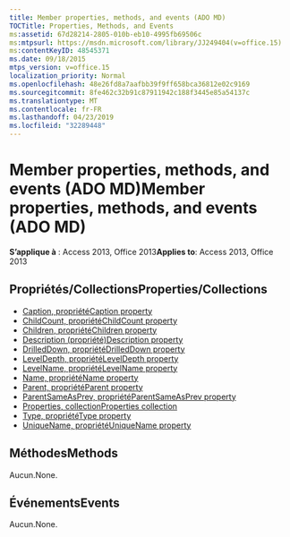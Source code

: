 ```yaml
---
title: Member properties, methods, and events (ADO MD)
TOCTitle: Properties, Methods, and Events
ms:assetid: 67d28214-2805-010b-eb10-4995fb69506c
ms:mtpsurl: https://msdn.microsoft.com/library/JJ249404(v=office.15)
ms:contentKeyID: 48545371
ms.date: 09/18/2015
mtps_version: v=office.15
localization_priority: Normal
ms.openlocfilehash: 48e26fd8a7aafbb39f9ff658bca36812e02c9169
ms.sourcegitcommit: 8fe462c32b91c87911942c188f3445e85a54137c
ms.translationtype: MT
ms.contentlocale: fr-FR
ms.lasthandoff: 04/23/2019
ms.locfileid: "32289448"
---
```

# <a name="member-properties-methods-and-events-ado-md"></a><span data-ttu-id="1ee12-102">Member properties, methods, and events (ADO MD)</span><span class="sxs-lookup"><span data-stu-id="1ee12-102">Member properties, methods, and events (ADO MD)</span></span>

<span data-ttu-id="1ee12-103">**S’applique à** : Access 2013, Office 2013</span><span class="sxs-lookup"><span data-stu-id="1ee12-103">**Applies to**: Access 2013, Office 2013</span></span>

## <a name="propertiescollections"></a><span data-ttu-id="1ee12-104">Propriétés/Collections</span><span class="sxs-lookup"><span data-stu-id="1ee12-104">Properties/Collections</span></span>

- [<span data-ttu-id="1ee12-105">Caption, propriété</span><span class="sxs-lookup"><span data-stu-id="1ee12-105">Caption property</span></span>](caption-property-ado-md.md)
- [<span data-ttu-id="1ee12-106">ChildCount, propriété</span><span class="sxs-lookup"><span data-stu-id="1ee12-106">ChildCount property</span></span>](childcount-property-ado-md.md)
- [<span data-ttu-id="1ee12-107">Children, propriété</span><span class="sxs-lookup"><span data-stu-id="1ee12-107">Children property</span></span>](children-property-ado-md.md)
- [<span data-ttu-id="1ee12-108">Description (propriété)</span><span class="sxs-lookup"><span data-stu-id="1ee12-108">Description property</span></span>](description-property-ado-md.md)
- [<span data-ttu-id="1ee12-109">DrilledDown, propriété</span><span class="sxs-lookup"><span data-stu-id="1ee12-109">DrilledDown property</span></span>](drilleddown-property-ado-md.md)
- [<span data-ttu-id="1ee12-110">LevelDepth, propriété</span><span class="sxs-lookup"><span data-stu-id="1ee12-110">LevelDepth property</span></span>](leveldepth-property-ado-md.md)
- [<span data-ttu-id="1ee12-111">LevelName, propriété</span><span class="sxs-lookup"><span data-stu-id="1ee12-111">LevelName property</span></span>](levelname-property-ado-md.md)
- [<span data-ttu-id="1ee12-112">Name, propriété</span><span class="sxs-lookup"><span data-stu-id="1ee12-112">Name property</span></span>](name-property-ado-md.md)
- [<span data-ttu-id="1ee12-113">Parent, propriété</span><span class="sxs-lookup"><span data-stu-id="1ee12-113">Parent property</span></span>](parent-property-ado-md.md)
- [<span data-ttu-id="1ee12-114">ParentSameAsPrev, propriété</span><span class="sxs-lookup"><span data-stu-id="1ee12-114">ParentSameAsPrev property</span></span>](parentsameasprev-property-ado-md.md)
- [<span data-ttu-id="1ee12-115">Properties, collection</span><span class="sxs-lookup"><span data-stu-id="1ee12-115">Properties collection</span></span>](properties-collection-ado.md)
- [<span data-ttu-id="1ee12-116">Type, propriété</span><span class="sxs-lookup"><span data-stu-id="1ee12-116">Type property</span></span>](type-property-ado-md.md)
- [<span data-ttu-id="1ee12-117">UniqueName, propriété</span><span class="sxs-lookup"><span data-stu-id="1ee12-117">UniqueName property</span></span>](uniquename-property-ado-md.md)


## <a name="methods"></a><span data-ttu-id="1ee12-118">Méthodes</span><span class="sxs-lookup"><span data-stu-id="1ee12-118">Methods</span></span>

<span data-ttu-id="1ee12-119">Aucun.</span><span class="sxs-lookup"><span data-stu-id="1ee12-119">None.</span></span>

## <a name="events"></a><span data-ttu-id="1ee12-120">Événements</span><span class="sxs-lookup"><span data-stu-id="1ee12-120">Events</span></span>

<span data-ttu-id="1ee12-121">Aucun.</span><span class="sxs-lookup"><span data-stu-id="1ee12-121">None.</span></span>

